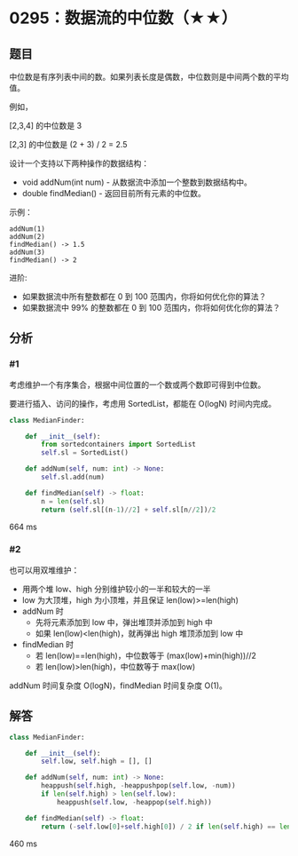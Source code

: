 # 0295：数据流的中位数（★★）


## 题目

中位数是有序列表中间的数。如果列表长度是偶数，中位数则是中间两个数的平均值。

例如，

[2,3,4] 的中位数是 3

[2,3] 的中位数是 (2 + 3) / 2 = 2.5

设计一个支持以下两种操作的数据结构：
- void addNum(int num) - 从数据流中添加一个整数到数据结构中。
- double findMedian() - 返回目前所有元素的中位数。

示例：

	addNum(1)
	addNum(2)
	findMedian() -> 1.5
	addNum(3) 
	findMedian() -> 2

进阶:
- 如果数据流中所有整数都在 0 到 100 范围内，你将如何优化你的算法？
- 如果数据流中 99% 的整数都在 0 到 100 范围内，你将如何优化你的算法？


## 分析

### #1

考虑维护一个有序集合，根据中间位置的一个数或两个数即可得到中位数。

要进行插入、访问的操作，考虑用 SortedList，都能在 O(logN) 时间内完成。

```python
class MedianFinder:

    def __init__(self):
        from sortedcontainers import SortedList
        self.sl = SortedList()

    def addNum(self, num: int) -> None:
        self.sl.add(num)

    def findMedian(self) -> float:
        n = len(self.sl)
        return (self.sl[(n-1)//2] + self.sl[n//2])/2
```
664 ms

### #2

也可以用双堆维护：
- 用两个堆 low、high 分别维护较小的一半和较大的一半
- low 为大顶堆，high 为小顶堆，并且保证 len(low)>=len(high)
- addNum 时
	- 先将元素添加到 low 中，弹出堆顶并添加到 high 中
	- 如果 len(low)<len(high)，就再弹出 high 堆顶添加到 low 中
- findMedian 时
	- 若 len(low)==len(high)，中位数等于 (max(low)+min(high))//2
	- 若 len(low)>len(high)，中位数等于 max(low)
        
addNum 时间复杂度 O(logN)，findMedian 时间复杂度 O(1)。

## 解答

```python
class MedianFinder:

    def __init__(self):
        self.low, self.high = [], []

    def addNum(self, num: int) -> None:
        heappush(self.high, -heappushpop(self.low, -num))
        if len(self.high) > len(self.low):
            heappush(self.low, -heappop(self.high))

    def findMedian(self) -> float:
        return (-self.low[0]+self.high[0]) / 2 if len(self.high) == len(self.low) else -self.low[0]
```
460 ms

